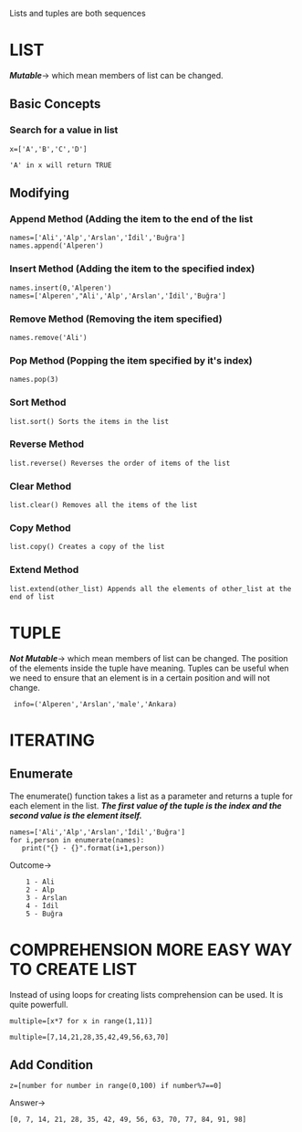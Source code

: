 Lists and tuples are both sequences
# LIST
  ***Mutable***-> which mean members of list can be changed.
  ## Basic Concepts

  ### Search for a value in list

    x=['A','B','C','D']

    'A' in x will return TRUE

  ## Modifying
   ### Append Method (Adding the item to the end of the list
    names=['Ali','Alp','Arslan','İdil','Buğra']
    names.append('Alperen')
  ### Insert Method (Adding the item to the specified index)
    names.insert(0,'Alperen')
    names=['Alperen',"Ali','Alp','Arslan','İdil','Buğra']
  ### Remove Method (Removing the item specified)
    names.remove('Ali')
  ### Pop Method (Popping the item specified by it's index)
    names.pop(3)
  ### Sort Method
  
    list.sort() Sorts the items in the list
  ### Reverse Method
    list.reverse() Reverses the order of items of the list
  ### Clear Method
    list.clear() Removes all the items of the list
  ### Copy Method
    list.copy() Creates a copy of the list
  ### Extend Method
    list.extend(other_list) Appends all the elements of other_list at the end of list  
# TUPLE
  ***Not Mutable***-> which mean members of list can be changed.
  The position of the elements inside the tuple have meaning.
  Tuples can be useful when we need to ensure that an element is in a certain position and will not change.
  
     info=('Alperen','Arslan','male','Ankara) 
     
# ITERATING
 ## Enumerate
 The enumerate() function takes a list as a parameter and returns a tuple for each element in     the list. ***The first value of the tuple is the index and the second value is the element      itself.***
 
    names=['Ali','Alp','Arslan','İdil','Buğra']
    for i,person in enumerate(names): 
       print("{} - {}".format(i+1,person))
       
   Outcome->
   
        1 - Ali
        2 - Alp
        3 - Arslan
        4 - İdil
        5 - Buğra
# COMPREHENSION MORE EASY WAY TO CREATE LIST

Instead of using loops for creating lists comprehension can be used. It is quite powerfull.

    multiple=[x*7 for x in range(1,11)]
    
    multiple=[7,14,21,28,35,42,49,56,63,70]
 
 ## Add Condition
 
    z=[number for number in range(0,100) if number%7==0]
    
 Answer->
 
    [0, 7, 14, 21, 28, 35, 42, 49, 56, 63, 70, 77, 84, 91, 98]
